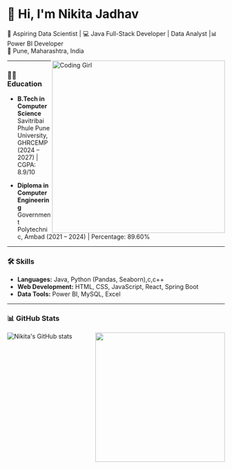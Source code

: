 # 👋 Hi, I'm Nikita Jadhav

🚀 Aspiring Data Scientist | 💻 Java Full-Stack Developer | Data Analyst |📊 Power BI Developer  
📍 Pune, Maharashtra, India  

<img align="right" alt="Coding Girl" width="400" src="https://media.giphy.com/media/M9gbBd9nbDrOTu1Mqx/giphy.gif">

---

### 🧑‍🎓 Education
- **B.Tech in Computer Science**  
  Savitribai Phule Pune University,GHRCEMP (2024 – 2027) | CGPA: 8.9/10  

- **Diploma in Computer Engineering**  
  Government Polytechnic, Ambad (2021 – 2024) | Percentage: 89.60%

---

### 🛠 Skills
- **Languages:** Java, Python (Pandas, Seaborn),c,c++  
- **Web Development:** HTML, CSS, JavaScript, React, Spring Boot  
- **Data Tools:** Power BI, MySQL, Excel
---

### 📊 GitHub Stats  

<img src="https://media.giphy.com/media/ZVik7pBtu9dNS/giphy.gif" width="300" align="right">  

![Nikita's GitHub stats](https://github-readme-stats.vercel.app/api?username=Nikita-jadhav&show_icons=true&theme=tokyonight)  
